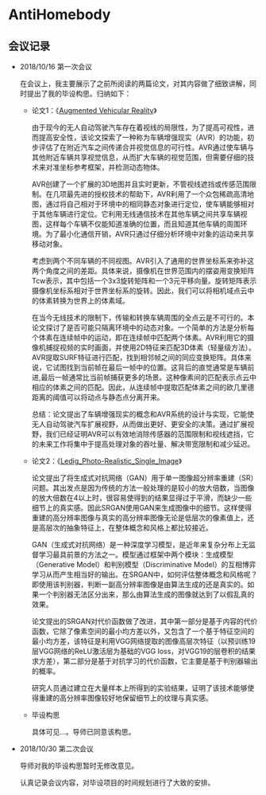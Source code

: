 # AntiHomebody


## 会议记录

- 2018/10/16 第一次会议

  在会议上，我主要展示了之前所阅读的两篇论文，对其内容做了细致讲解，同时提出了我的毕设构思。归纳如下：
  
  - 论文1：《[Augmented Vehicular Reality](http://winlab.rutgers.edu/~gruteser/papers/hotmobile17-final28.pdf)》
    
    由于现今的无人自动驾驶汽车存在着视线的局限性，为了提高可视性，进而提高安全性，该论文探索了一种称为车辆增强现实（AVR）的功能，初步评估了在附近汽车之间传递合并视觉信息的可行性。AVR通过使车辆与其他附近车辆共享视觉信息，从而扩大车辆的视觉范围，但需要仔细的技术来对准坐标参考框架，并检测动态物体。
    
    AVR创建了一个扩展的3D地图并且实时更新，不管视线遮挡或传感范围限制。在几项最先进的授权技术的帮助下，AVR利用了一个众包稀疏高清地图，通过将自己相对于环境中的相同静态对象进行定位，使车辆能够相对于其他车辆进行定位。它利用无线通信技术在其他车辆之间共享车辆视图，这样每个车辆不仅能知道准确的位置，而且知道其他车辆的周围环境。为了最小化通信开销，AVR只通过仔细分析环境中对象的运动来共享移动对象。
    
    考虑到两个不同车辆的不同视图。AVR引入了通用的世界坐标系来弥补这两个角度之间的差距。具体来说，摄像机在世界范围内的摆姿用变换矩阵Tcw表示，其中包括一个3x3旋转矩阵和一个3元平移向量。旋转矩阵表示摄像机坐标系相对于世界坐标系的旋转。因此，我们可以将相机域点云中的体素转换为世界上的体素域。
    
    在当今无线技术的限制下，传输和转换车辆周围的全点云是不可行的。本论文探讨了是否可能只隔离环境中的动态对象。一个简单的方法是分析每个体素在连续帧中的运动，即在连续帧中匹配两个体素。AVR利用它的摄像机捕捉视频的实时画面，并使用2D特征来匹配3D体素（轻量级方法）。AVR提取SURF特征进行匹配，找到相邻帧之间的同应变换矩阵。具体来说，它试图找到当前帧在最后一帧中的位置。这背后的直觉通常是车辆前进,最后一帧通常比当前帧捕获更多的场景。这种像素间的匹配表示点云中相应的体素之间的匹配。因此，从连续帧中提取匹配体素之间的欧几里德距离的阈值可以将动点与静态点分离开来。
    
    总结：论文提出了车辆增强现实的概念和AVR系统的设计与实现，它能使无人自动驾驶汽车扩展视野，从而做出更好、更安全的决策。通过扩展视野，我们已经证明AVR可以有效地消除传感器的范围限制和视线遮挡，它的未来工作将集中于提高处理对象的吞吐量、解决带宽限制和减少延迟。
    
  - 论文2：《[Ledig_Photo-Realistic_Single_Image](http://202.116.81.74/cache/6/03/openaccess.thecvf.com/ccd7f70b234f953c4d87ed9c116b2242/Ledig_Photo-Realistic_Single_Image_CVPR_2017_paper.pdf)》
  
    论文提出了将生成式对抗网络（GAN）用于单一图像超分辨率重建（SR）问题。其出发点是因为传统的方法一般处理的是较小的放大倍数，当图像的放大倍数在4以上时，很容易使得到的结果显得过于平滑，而缺少一些细节上的真实感。因此SRGAN使用GAN来生成图像中的细节。这样使得重建的高分辨率图像与真实的高分辨率图像无论是低层次的像素值上，还是高层次的抽象特征上，在整体概念和风格上都比较接近。

    GAN（生成式对抗网络）是一种深度学习模型，是近年来复杂分布上无监督学习最具前景的方法之一。模型通过框架中两个模块：生成模型（Generative Model）和判别模型（Discriminative Model）的互相博弈学习从而产生相当好的输出。在SRGAN中，如何评估整体概念和风格呢？即使用该判别器，判断一副高分辨率图像是由算法生成的还是真实的。如果一个判别器无法区分出来，那么由算法生成的图像就达到了以假乱真的效果。

    论文提出的SRGAN对代价函数做了改进，其中第一部分是基于内容的代价函数，它除了像素空间的最小均方差以外，又包含了一个基于特征空间的最小均方差，该特征是利用VGG网络提取的图像高层次特征（以预训练19层VGG网络的ReLU激活层为基础的VGG loss，对VGG19的层卷积的结果求方差），第二部分是基于对抗学习的代价函数，它主要是基于判别器输出的概率。
    
    研究人员通过建立在大量样本上所得到的实验结果，证明了该技术能够使得重建的高分辨率图像较好地保留细节上的纹理与真实感。
    
  - 毕设构思
  
    具体可见...。导师已同意该构思。

- 2018/10/30 第二次会议

  导师对我的毕设构思暂时无修改意见。
  
  认真记录会议内容，对毕设项目的时间规划进行了大致的安排。

